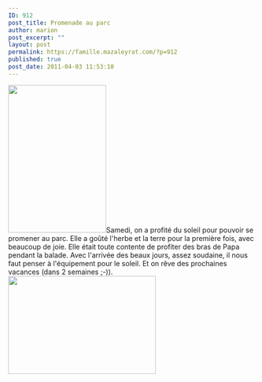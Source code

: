 ```yaml
---
ID: 912
post_title: Promenade au parc
author: marion
post_excerpt: ""
layout: post
permalink: https://famille.mazaleyrat.com/?p=912
published: true
post_date: 2011-04-03 11:53:10
---
```

<a href="http://famille.mazaleyrat.com/wp-content/uploads/2011/04/blog11.jpg"><img src="http://famille.mazaleyrat.com/wp-content/uploads/2011/04/blog11-199x300.jpg" alt="" title="au parc" width="199" height="300" class="alignleft size-medium wp-image-913" /></a>Samedi, on a profité du soleil pour pouvoir se promener au parc. 
Elle a goûté l'herbe et la terre pour la première fois, avec beaucoup de joie. Elle était toute contente de profiter des bras de Papa pendant la balade.
Avec l'arrivée des beaux jours, assez soudaine, il nous faut penser à l'équipement pour le soleil. Et on rêve des prochaines vacances (dans 2 semaines ;-)).
<a href="http://famille.mazaleyrat.com/wp-content/uploads/2011/04/blog2.jpg"><img src="http://famille.mazaleyrat.com/wp-content/uploads/2011/04/blog2-300x199.jpg" alt="" title="2 belles fleurs" width="300" height="199" class="alignright size-medium wp-image-914" /></a>